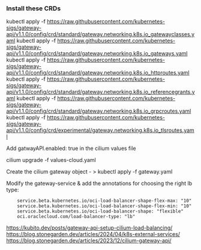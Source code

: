 ### Install these CRDs
kubectl apply -f https://raw.githubusercontent.com/kubernetes-sigs/gateway-api/v1.1.0/config/crd/standard/gateway.networking.k8s.io_gatewayclasses.yaml
kubectl apply -f https://raw.githubusercontent.com/kubernetes-sigs/gateway-api/v1.1.0/config/crd/standard/gateway.networking.k8s.io_gateways.yaml
kubectl apply -f https://raw.githubusercontent.com/kubernetes-sigs/gateway-api/v1.1.0/config/crd/standard/gateway.networking.k8s.io_httproutes.yaml
kubectl apply -f https://raw.githubusercontent.com/kubernetes-sigs/gateway-api/v1.1.0/config/crd/standard/gateway.networking.k8s.io_referencegrants.yaml
kubectl apply -f https://raw.githubusercontent.com/kubernetes-sigs/gateway-api/v1.1.0/config/crd/standard/gateway.networking.k8s.io_grpcroutes.yaml
kubectl apply -f https://raw.githubusercontent.com/kubernetes-sigs/gateway-api/v1.1.0/config/crd/experimental/gateway.networking.k8s.io_tlsroutes.yaml


Add gatwayAPI.enabled: true in the cilium values file

cilium upgrade -f values-cloud.yaml

Create the cilium gateway object - > kubectl apply -f gateway.yaml

Modify the gateway-service & add the annotations for choosing the right lb type: 
```annotations:
    service.beta.kubernetes.io/oci-load-balancer-shape-flex-max: "10"
    service.beta.kubernetes.io/oci-load-balancer-shape-flex-min: "10"
    service.beta.kubernetes.io/oci-load-balancer-shape: "flexible"
    oci.oraclecloud.com/load-balancer-type: "lb"
```

https://kubito.dev/posts/gateway-api-setup-cilium-load-balancing/
https://blog.stonegarden.dev/articles/2024/04/k8s-external-services/
https://blog.stonegarden.dev/articles/2023/12/cilium-gateway-api/